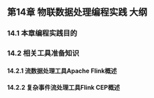 
## 第14章 物联数据处理编程实践 大纲

### 14.1 本章编程实践目的
### 14.2 相关工具准备知识
#### 14.2.1 流数据处理工具Apache Flink概述
#### 14.2.2 复杂事件流处理工具Flink CEP概述
### 

